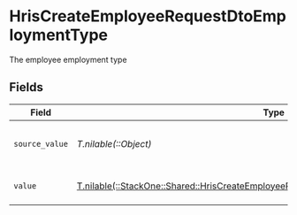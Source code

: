 # HrisCreateEmployeeRequestDtoEmploymentType

The employee employment type


## Fields

| Field                                                                                                                                                                  | Type                                                                                                                                                                   | Required                                                                                                                                                               | Description                                                                                                                                                            | Example                                                                                                                                                                |
| ---------------------------------------------------------------------------------------------------------------------------------------------------------------------- | ---------------------------------------------------------------------------------------------------------------------------------------------------------------------- | ---------------------------------------------------------------------------------------------------------------------------------------------------------------------- | ---------------------------------------------------------------------------------------------------------------------------------------------------------------------- | ---------------------------------------------------------------------------------------------------------------------------------------------------------------------- |
| `source_value`                                                                                                                                                         | *T.nilable(::Object)*                                                                                                                                                  | :heavy_minus_sign:                                                                                                                                                     | The source value of the employment type.                                                                                                                               | Permanent                                                                                                                                                              |
| `value`                                                                                                                                                                | [T.nilable(::StackOne::Shared::HrisCreateEmployeeRequestDtoSchemasEmploymentTypeValue)](../../models/shared/hriscreateemployeerequestdtoschemasemploymenttypevalue.md) | :heavy_minus_sign:                                                                                                                                                     | The type of the employment.                                                                                                                                            | permanent                                                                                                                                                              |